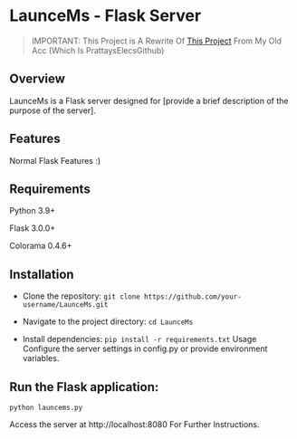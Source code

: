 # LaunceMs - Flask Server

> IMPORTANT: This Project is A Rewrite Of [This Project](https://github.com/PrattaysElecsGithub/launcems) From My Old Acc (Which Is PrattaysElecsGithub)

## Overview
LaunceMs is a Flask server designed for [provide a brief description of the purpose of the server].

## Features
Normal Flask Features :)
## Requirements
Python 3.9+

Flask 3.0.0+


Colorama 0.4.6+
## Installation
- Clone the repository:
`git clone https://github.com/your-username/LaunceMs.git`

- Navigate to the project directory:
`cd LaunceMs`

- Install dependencies:
`pip install -r requirements.txt`
Usage
Configure the server settings in config.py or provide environment variables.

## Run the Flask application:
`python launcems.py`

Access the server at http://localhost:8080 For Further Instructions.

